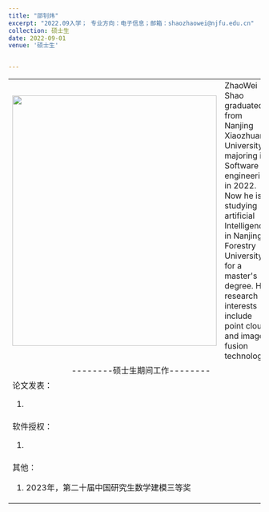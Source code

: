 ```yaml
---
title: "邵钊炜"
excerpt: "2022.09入学； 专业方向：电子信息；邮箱：shaozhaowei@njfu.edu.cn"
collection: 硕士生
date: 2022-09-01
venue: '硕士生'


---
```

<table border="0">
<tr>
  <td> <img src='/images/zhaowei.jpeg' height="500" width="408">  </td>
 <td>ZhaoWei Shao graduated from Nanjing Xiaozhuang University majoring in Software engineering in 2022. Now he is studying artificial Intelligence in Nanjing Forestry University for a master's degree. His research interests include point cloud and image fusion technology.
</td>

</tr>

<tr>
<td colspan="2" align="center">--------硕士生期间工作--------
</td>
</tr>

<tr>
<td colspan="2">论文发表：
<ol class="level_1">
<li>  </li>
</ol>
</td>
</tr>

<tr>
<td colspan="2">软件授权：
<ol class="level_1">
<li>  </li>
</ol>
</td>
</tr>

<tr>
<td colspan="2">其他：
<ol class="level_1">
<li> 
2023年，第二十届中国研究生数学建模三等奖
 </li>
</ol>
</td>
</tr>

</table>